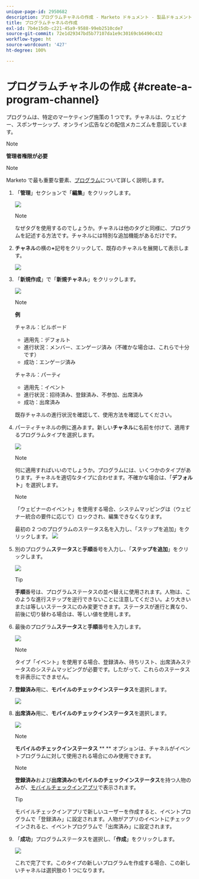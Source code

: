 ```yaml
---
unique-page-id: 2950682
description: プログラムチャネルの作成 - Marketo ドキュメント - 製品ドキュメント
title: プログラムチャネルの作成
exl-id: 7b4e15db-c221-45a9-9588-99eb2510cde7
source-git-commit: 72e1d29347bd5b77107da1e9c30169cb6490c432
workflow-type: ht
source-wordcount: '427'
ht-degree: 100%

---
```


# プログラムチャネルの作成 {#create-a-program-channel}

プログラムは、特定のマーケティング施策の 1 つです。チャネルは、ウェビナー、スポンサーシップ、オンライン広告などの配信メカニズムを意図しています。

>[!NOTE]
>
>**管理者権限が必要**

>[!NOTE]
>
>Marketo で最も重要な要素、[プログラム](/help/marketo/product-docs/core-marketo-concepts/programs/creating-programs/understanding-programs.md)について詳しく説明します。

1. 「**管理**」セクションで「**編集**」をクリックします。

   ![](assets/image2014-9-24-12-3a57-3a27.png)

   >[!NOTE]
   >
   >なぜタグを使用するのでしょうか。チャネルは他のタグと同様に、プログラムを記述する方法です。チャネルには特別な追加機能があるだけです。

1. **チャネル**&#x200B;の横の&#x200B;**+**&#x200B;記号をクリックして、既存のチャネルを展開して表示します。

   ![](assets/image2014-9-24-12-3a58-3a33.png)

1. 「**新規作成**」で「**新規チャネル**」をクリックします。

   ![](assets/image2014-9-24-12-3a58-3a53.png)

   >[!NOTE]
   >
   >**例**
   >
   >チャネル：ビルボード
   >
   >* 適用先：デフォルト
   >* 進行状況：メンバー、エンゲージ済み（不確かな場合は、これらで十分です）
   >* 成功：エンゲージ済み
   >
   >チャネル：パーティ
   >
   >* 適用先：イベント
   >* 進行状況：招待済み、登録済み、不参加、出席済み
   >* 成功：出席済み
   >
   >既存チャネルの進行状況を確認して、使用方法を確認してください。

1. パーティチャネルの例に進みます。新しい&#x200B;**チャネル**&#x200B;に名前を付けて、適用するプログラムタイプを選択します。

   ![](assets/image2014-9-24-13-3a0-3a17.png)

   >[!NOTE]
   >
   >何に適用すればいいのでしょうか。プログラムには、いくつかのタイプがあります。チャネルを適切なタイプに合わせます。不確かな場合は、「**デフォルト**」を選択します。

   >[!NOTE]
   >
   >「ウェビナーのイベント」を使用する場合、システムマッピングは（ウェビナー統合の要件に応じて）ロックされ、編集できなくなります。

   最初の 2 つのプログラムのステータス名を入力し、「ステップを追加」をクリックします。
   ![](assets/image2014-9-24-15-3a37-3a0.png)

1. 別のプログラム&#x200B;**ステータス**&#x200B;と&#x200B;**手順**&#x200B;番号を入力し、「**ステップを追加**」をクリックします。

   ![](assets/image2014-9-24-15-3a37-3a30.png)

   >[!TIP]
   >
   >**手順**&#x200B;番号は、プログラムステータスの並べ替えに使用されます。人物は、このような進行ステップを逆行できないことに注意してください。より大きいまたは等しいステータスにのみ変更できます。ステータスが進行と異なり、前後に切り替わる場合は、等しい値を使用します。

1. 最後のプログラム&#x200B;**ステータス**&#x200B;と&#x200B;**手順**&#x200B;番号を入力します。

   ![](assets/image2014-9-24-15-3a39-3a15.png)

   >[!NOTE]
   >
   >タイプ「イベント」を使用する場合、登録済み、待ちリスト、出席済みステータスのシステムマッピングが必要です。したがって、これらのステータスを非表示にできません。

1. **登録済み**&#x200B;用に、**モバイルのチェックインステータス**&#x200B;を選択します。

   ![](assets/image2014-9-24-15-3a39-3a43.png)

1. **出席済み**&#x200B;用に、**モバイルのチェックインステータス**&#x200B;を選択します。

   ![](assets/image2014-9-24-15-3a40-3a21.png)

   >[!NOTE]
   >
   >**モバイルのチェックインステータス** ** ** オプションは、チャネルがイベントプログラムに対して使用される場合にのみ使用できます。

   >[!NOTE]
   >
   >**登録済み**&#x200B;および&#x200B;**出席済み**&#x200B;の&#x200B;**モバイルのチェックインステータス**&#x200B;を持つ人物のみが、[モバイルチェックインアプリ](/help/marketo/product-docs/core-marketo-concepts/mobile-apps/event-check-in/event-check-in-overview.md)で表示されます。

   >[!TIP]
   >
   >モバイルチェックインアプリで新しいユーザーを作成すると、イベントプログラムで「登録済み」に設定されます。人物がアプリのイベントにチェックインされると、イベントプログラムで「出席済み」に設定されます。

1. 「**成功**」プログラムステータスを選択し、「**作成**」をクリックします。

   ![](assets/image2014-9-24-15-3a42-3a54.png)

   これで完了です。このタイプの新しいプログラムを作成する場合、この新しいチャネルは選択肢の 1 つになります。
